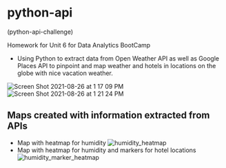 # python-api

(python-api-challenge)

Homework for Unit 6 for Data Analytics BootCamp

* Using Python to extract data from Open Weather API as well as Google Places API to pinpoint and map weather and hotels in locations on the globe with nice vacation weather.

![Screen Shot 2021-08-26 at 1 17 09 PM](https://user-images.githubusercontent.com/80008461/131030451-8f8e3de7-91cb-42e4-9688-c5f53098c3b8.png)
![Screen Shot 2021-08-26 at 1 21 24 PM](https://user-images.githubusercontent.com/80008461/131030629-38fa79d9-3ce1-412e-8add-d7eaec6d936b.png)

## Maps created with information extracted from APIs
* Map with heatmap for humidity
![humidity_heatmap](https://user-images.githubusercontent.com/80008461/131030960-ccf30578-1714-49ff-a848-d759fe8c09f5.png)
* Map with heatmap for humidity and markers for hotel locations
![humidity_marker_heatmap](https://user-images.githubusercontent.com/80008461/131031106-75b867ea-8a1a-488e-9c75-481697660a5d.png)



